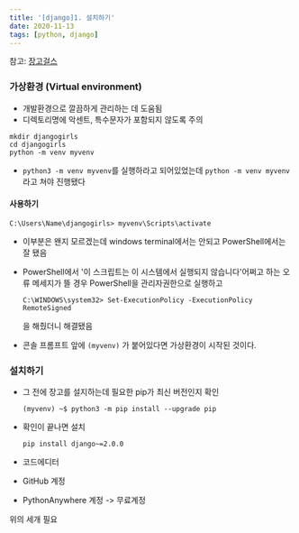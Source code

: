 ```yaml
---
title: '[django]1. 설치하기'
date: 2020-11-13
tags: [python, django]
---
```


참고: [장고걸스](https://tutorial.djangogirls.org/ko/installation/)

### 가상환경 (Virtual environment)

- 개발환경으로 깔끔하게 관리하는 데 도움됨
- 디렉토리명에 악센트, 특수문자가 포함되지 않도록 주의

```
mkdir djangogirls
cd djangogirls
python -m venv myvenv
```

- `python3 -m venv myvenv`를 실행하라고 되어있었는데 `python -m venv myvenv`라고 쳐야 진행됐다

#### 사용하기

```
C:\Users\Name\djangogirls> myvenv\Scripts\activate
```

- 이부분은 왠지 모르겠는데 windows terminal에서는 안되고 PowerShell에서는 잘 됐음

- PowerShell에서 '이 스크립트는 이 시스템에서 실행되지 않습니다'어쩌고 하는 오류 메세지가 뜰 경우 PowerShell을 관리자권한으로 실행하고

  ```
  C:\WINDOWS\system32> Set-ExecutionPolicy -ExecutionPolicy RemoteSigned
  ```

  을 해줬더니 해결됐음

- 콘솔 프롬프트 앞에 `(myvenv)` 가 붙어있다면 가상환경이 시작된 것이다.

### 설치하기

- 그 전에 장고를 설지하는데 필요한 pip가 최신 버전인지 확인

  ```
  (myvenv) ~$ python3 -m pip install --upgrade pip
  ```

- 확인이 끝나면 설치

  ```
  pip install django~=2.0.0
  ```

- 코드에디터
- GitHub 계정
- PythonAnywhere 계정 -> 무료계정

위의 세개 필요
